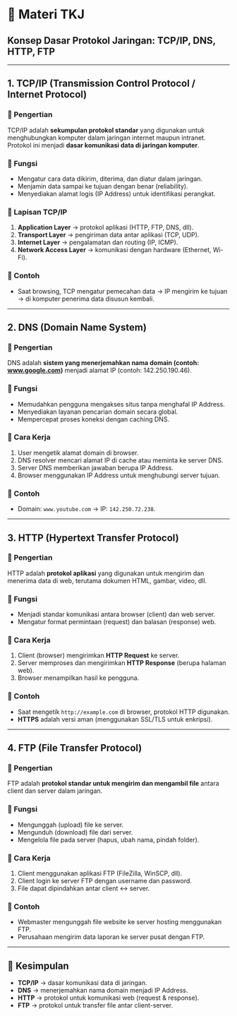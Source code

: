 # 📘 Materi TKJ  
## Konsep Dasar Protokol Jaringan: TCP/IP, DNS, HTTP, FTP  

---

## 1. TCP/IP (Transmission Control Protocol / Internet Protocol)  

### 🔹 Pengertian
TCP/IP adalah **sekumpulan protokol standar** yang digunakan untuk menghubungkan komputer dalam jaringan internet maupun intranet.  
Protokol ini menjadi **dasar komunikasi data di jaringan komputer**.  

### 🔹 Fungsi
- Mengatur cara data dikirim, diterima, dan diatur dalam jaringan.  
- Menjamin data sampai ke tujuan dengan benar (reliability).  
- Menyediakan alamat logis (IP Address) untuk identifikasi perangkat.  

### 🔹 Lapisan TCP/IP
1. **Application Layer** → protokol aplikasi (HTTP, FTP, DNS, dll).  
2. **Transport Layer** → pengiriman data antar aplikasi (TCP, UDP).  
3. **Internet Layer** → pengalamatan dan routing (IP, ICMP).  
4. **Network Access Layer** → komunikasi dengan hardware (Ethernet, Wi-Fi).  

### 🔹 Contoh
- Saat browsing, TCP mengatur pemecahan data → IP mengirim ke tujuan → di komputer penerima data disusun kembali.  

---

## 2. DNS (Domain Name System)  

### 🔹 Pengertian
DNS adalah **sistem yang menerjemahkan nama domain (contoh: www.google.com)** menjadi alamat IP (contoh: 142.250.190.46).  

### 🔹 Fungsi
- Memudahkan pengguna mengakses situs tanpa menghafal IP Address.  
- Menyediakan layanan pencarian domain secara global.  
- Mempercepat proses koneksi dengan caching DNS.  

### 🔹 Cara Kerja
1. User mengetik alamat domain di browser.  
2. DNS resolver mencari alamat IP di cache atau meminta ke server DNS.  
3. Server DNS memberikan jawaban berupa IP Address.  
4. Browser menggunakan IP Address untuk menghubungi server tujuan.  

### 🔹 Contoh
- Domain: `www.youtube.com` → IP: `142.250.72.238`.  

---

## 3. HTTP (Hypertext Transfer Protocol)  

### 🔹 Pengertian
HTTP adalah **protokol aplikasi** yang digunakan untuk mengirim dan menerima data di web, terutama dokumen HTML, gambar, video, dll.  

### 🔹 Fungsi
- Menjadi standar komunikasi antara browser (client) dan web server.  
- Mengatur format permintaan (request) dan balasan (response) web.  

### 🔹 Cara Kerja
1. Client (browser) mengirimkan **HTTP Request** ke server.  
2. Server memproses dan mengirimkan **HTTP Response** (berupa halaman web).  
3. Browser menampilkan hasil ke pengguna.  

### 🔹 Contoh
- Saat mengetik `http://example.com` di browser, protokol HTTP digunakan.  
- **HTTPS** adalah versi aman (menggunakan SSL/TLS untuk enkripsi).  

---

## 4. FTP (File Transfer Protocol)  

### 🔹 Pengertian
FTP adalah **protokol standar untuk mengirim dan mengambil file** antara client dan server dalam jaringan.  

### 🔹 Fungsi
- Mengunggah (upload) file ke server.  
- Mengunduh (download) file dari server.  
- Mengelola file pada server (hapus, ubah nama, pindah folder).  

### 🔹 Cara Kerja
1. Client menggunakan aplikasi FTP (FileZilla, WinSCP, dll).  
2. Client login ke server FTP dengan username dan password.  
3. File dapat dipindahkan antar client ↔ server.  

### 🔹 Contoh
- Webmaster mengunggah file website ke server hosting menggunakan FTP.  
- Perusahaan mengirim data laporan ke server pusat dengan FTP.  

---

## 📌 Kesimpulan
- **TCP/IP** → dasar komunikasi data di jaringan.  
- **DNS** → menerjemahkan nama domain menjadi IP Address.  
- **HTTP** → protokol untuk komunikasi web (request & response).  
- **FTP** → protokol untuk transfer file antar client-server.  
